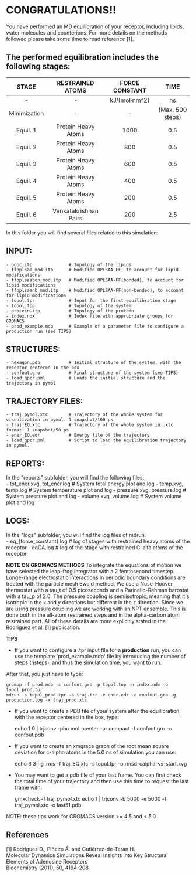 CONGRATULATIONS!!
=================
You have  performed an  MD equilibration  of your  receptor, including
lipids, water molecules and counterions. For more  details on the methods  
followed please take some time to read
reference [1].


The performed equilibration includes the following stages:
----------------------------------------------------------

|   STAGE    | RESTRAINED ATOMS        | FORCE CONSTANT       | TIME           |
|:----------:|:-----------------------:|:--------------------:|:--------------:|
|  -         |   -                     |kJ/(mol·nm^2)         | ns             |
|Minimization|   -                     | -                    |(Max. 500 steps)|
|Equil. 1    |Protein Heavy Atoms      | 1000                 | 0.5            |
|Equil. 2    |Protein Heavy Atoms      | 800                  | 0.5            |
|Equil. 3    |Protein Heavy Atoms      | 600                  | 0.5            |
|Equil. 4    |Protein Heavy Atoms      | 400                  | 0.5            |
|Equil. 5    |Protein Heavy Atoms      | 200                  | 0.5            |
|Equil. 6    |Venkatakrishnan Pairs    | 200                  | 2.5            |


In this folder you will find several files related to this simulation:


INPUT:
------
    - popc.itp              # Topology of the lipids  
    - ffoplsaa_mod.itp      # Modified OPLSAA-FF, to account for lipid modifications  
    - ffoplsaabon_mod.itp   # Modified OPLSAA-FF(bonded), to account for lipid modifications   
    - ffoplsaanb_mod.itp    # Modified OPLSAA-FF(non-bonded), to account for lipid modifications
    - topol.tpr             # Input for the first equilibration stage
    - topol.top             # Topology of the system
    - protein.itp           # Topology of the protein
    - index.ndx             # Index file with appropriate groups for GROMACS
    - prod_example.mdp      # Example of a parameter file to configure a production run (see TIPS)


STRUCTURES:
-----------
    - hexagon.pdb           # Initial structure of the system, with the receptor centered in the box 
    - confout.gro           # Final structure of the system (see TIPS)
    - load_gpcr.pml         # Loads the initial structure and the trajectory in pymol


TRAJECTORY FILES:
-----------------
    - traj_pymol.xtc        # Trajectory of the whole system for visualization in pymol. 1 snapshot/100 ps
    - traj_EQ.xtc           # Trajectory of the whole system in .xtc format: 1 snapshot/50 ps 
    - ener_EQ.edr           # Energy file of the trajectory
    - load_gpcr.pml         # Script to load the equilibration trajectory in pymol.


REPORTS:
--------
In the "reports" subfolder, you will find the following files:  
    - tot_ener.xvg, tot_ener.log    # System total energy plot and log
    - temp.xvg, temp.log            # System temperature plot and log
    - pressure.xvg, pressure.log    # System pressure plot and log
    - volume.xvg, volume.log        # System volume plot and log

LOGS:
-----
In the "logs" subfolder, you will find the log files of mdrun:  
    - eq_{force_constant}.log       # log of stages with restrained heavy atoms of the receptor
    - eqCA.log                      # log of the stage with restrained C-alfa atoms of the receptor


**NOTE ON GROMACS METHODS**
To integrate  the equations of  motion we have selected  the leap-frog
integrator with  a 2 femtosecond timestep.   Longe-range electrostatic
interactions  in periodic  boundary  conditions are  treated with  the
particle mesh  Ewald method.  We  use a Nose-Hoover thermostat  with a
tau_t of 0.5 picoseconds and  a Parinello-Rahman barostat with a tau_p
of 2.0.   The pressure  coupling is  semiisotropic, meaning  that it's
isotropic in the x and y  directions but different in the z direction.
Since  we are  using  pressure coupling  we are  working  with an  NPT
ensemble. This  is done both in  the all-atom restrained steps  and in
the alpha-carbon atom restrained part.   All of these details are more
explicitly stated in the Rodriguez et al. [1] publication.


**TIPS**  

- If you want to configure a .tpr input file for a **production** run, you
can use the template 'prod_example.mdp' file by introducing the number
of steps (nsteps), and thus the simulation time, you want to run.  

After that, you just have to type:  

    grompp -f prod.mdp -c confout.gro -p topol.top -n index.ndx -o topol_prod.tpr  
    mdrun -s topol_prod.tpr -o traj.trr -e ener.edr -c confout.gro -g production.log -x traj_prod.xtc

- If  you  want  to  create  a  PDB file  of  your  system  after  the
equilibration, with the receptor centered in the box, type:  

    echo 1 0 | trjconv -pbc mol -center -ur compact -f confout.gro -o confout.pdb

- If you want to create an xmgrace graph of the root mean square
  deviation for c-alpha atoms in the 5.0 ns of simulation you can use:  

    echo 3 3 | g_rms -f traj_EQ.xtc -s topol.tpr -o rmsd-calpha-vs-start.xvg

- You may want to get a pdb file of your last frame. You can first
check the total time of your trajectory and then use this time to
request the last frame with:

    gmxcheck -f traj_pymol.xtc
    echo 1 | trjconv -b 5000 -e 5000 -f traj_pymol.xtc -o last51.pdb


NOTE: these tips work for GROMACS version >= 4.5 and < 5.0  


References
----------

[1] Rodríguez D., Piñeiro Á. and Gutiérrez-de-Terán H.   
Molecular Dynamics Simulations Reveal Insights into Key Structural Elements of Adenosine Receptors   
Biochemistry (2011), 50, 4194-208.   

